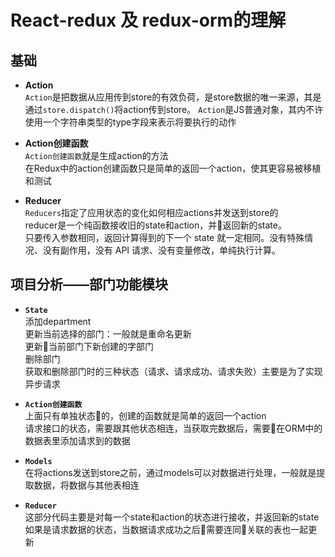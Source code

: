 # React-redux 及 redux-orm的理解  
## 基础  
- **Action**  
`Action`是把数据从应用传到store的有效负荷，是store数据的唯一来源，其是通过`store.dispatch()`将action传到store。
`Action`是JS普通对象，其内不许使用一个字符串类型的type字段来表示将要执行的动作  

- **Action创建函数**  
`Action创建函数`就是生成action的方法  
在Redux中的action创建函数只是简单的返回一个action，使其更容易被移植和测试  

- **Reducer**  
`Reducers`指定了应用状态的变化如何相应actions并发送到store的  
reducer是一个纯函数接收旧的state和action，并返回新的state。   
只要传入参数相同，返回计算得到的下一个 state 就一定相同。没有特殊情况、没有副作用，没有 API 请求、没有变量修改，单纯执行计算。   


## 项目分析——部门功能模块  
- **`State`**  
添加department  
更新当前选择的部门：一般就是重命名更新  
更新当前部门下新创建的字部门  
删除部门  
获取和删除部门时的三种状态（请求、请求成功、请求失败）主要是为了实现异步请求  
- **`Action创建函数`**  
上面只有单独状态的，创建的函数就是简单的返回一个action   
请求接口的状态，需要跟其他状态相连，当获取完数据后，需要在ORM中的数据表里添加请求到的数据  

- **`Models`**   
在将actions发送到store之前，通过models可以对数据进行处理，一般就是提取数据，将数据与其他表相连  
- **`Reducer`**  
这部分代码主要是对每一个state和action的状态进行接收，并返回新的state  
如果是请求数据的状态，当数据请求成功之后需要连同关联的表也一起更新